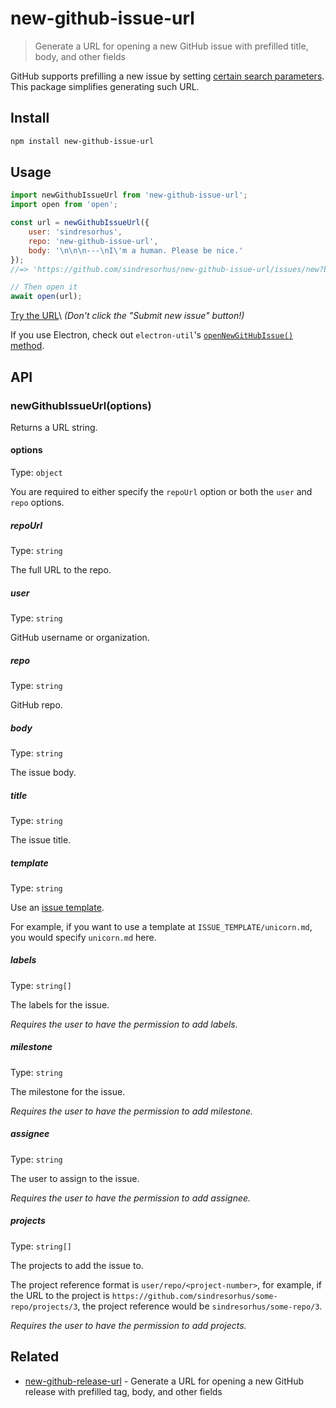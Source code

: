 # new-github-issue-url

> Generate a URL for opening a new GitHub issue with prefilled title, body, and other fields

GitHub supports prefilling a new issue by setting [certain search parameters](https://docs.github.com/en/issues/tracking-your-work-with-issues/creating-an-issue#creating-an-issue-from-a-url-query). This package simplifies generating such URL.

## Install

```sh
npm install new-github-issue-url
```

## Usage

```js
import newGithubIssueUrl from 'new-github-issue-url';
import open from 'open';

const url = newGithubIssueUrl({
	user: 'sindresorhus',
	repo: 'new-github-issue-url',
	body: '\n\n\n---\nI\'m a human. Please be nice.'
});
//=> 'https://github.com/sindresorhus/new-github-issue-url/issues/new?body=%0A%0A%0A---%0AI%27m+a+human.+Please+be+nice.'

// Then open it
await open(url);
```

[Try the URL](https://github.com/sindresorhus/new-github-issue-url/issues/new?body=%0A%0A%0A---%0AI%27m+a+human.+Please+be+nice.)\
*(Don't click the "Submit new issue" button!)*

If you use Electron, check out `electron-util`'s [`openNewGitHubIssue()` method](https://github.com/sindresorhus/electron-util#opennewgithubissueoptions).

## API

### newGithubIssueUrl(options)

Returns a URL string.

#### options

Type: `object`

You are required to either specify the `repoUrl` option or both the `user` and `repo` options.

##### repoUrl

Type: `string`

The full URL to the repo.

##### user

Type: `string`

GitHub username or organization.

##### repo

Type: `string`

GitHub repo.

##### body

Type: `string`

The issue body.

##### title

Type: `string`

The issue title.

##### template

Type: `string`

Use an [issue template](https://help.github.com/articles/manually-creating-a-single-issue-template-for-your-repository/).

For example, if you want to use a template at `ISSUE_TEMPLATE/unicorn.md`, you would specify `unicorn.md` here.

##### labels

Type: `string[]`

The labels for the issue.

*Requires the user to have the permission to add labels.*

##### milestone

Type: `string`

The milestone for the issue.

*Requires the user to have the permission to add milestone.*

##### assignee

Type: `string`

The user to assign to the issue.

*Requires the user to have the permission to add assignee.*

##### projects

Type: `string[]`

The projects to add the issue to.

The project reference format is `user/repo/<project-number>`, for example, if the URL to the project is `https://github.com/sindresorhus/some-repo/projects/3`, the project reference would be `sindresorhus/some-repo/3`.

*Requires the user to have the permission to add projects.*

## Related

- [new-github-release-url](https://github.com/sindresorhus/new-github-release-url) - Generate a URL for opening a new GitHub release with prefilled tag, body, and other fields
